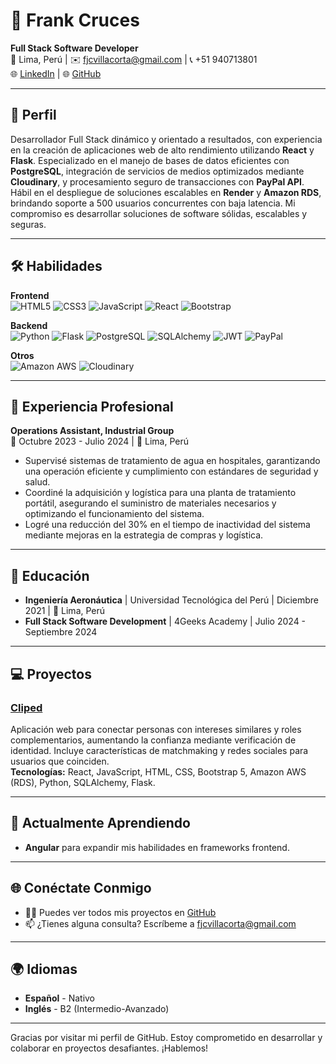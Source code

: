 # 🌟 Frank Cruces

**Full Stack Software Developer**  
📍 Lima, Perú | ✉️ fjcvillacorta@gmail.com | 📞 +51 940713801  
🌐 [LinkedIn](https://linkedin.com/in/frank-crucesv) | 🌐 [GitHub](https://github.com/Frcru)

---

## 📌 Perfil
Desarrollador Full Stack dinámico y orientado a resultados, con experiencia en la creación de aplicaciones web de alto rendimiento utilizando **React** y **Flask**. Especializado en el manejo de bases de datos eficientes con **PostgreSQL**, integración de servicios de medios optimizados mediante **Cloudinary**, y procesamiento seguro de transacciones con **PayPal API**. Hábil en el despliegue de soluciones escalables en **Render** y **Amazon RDS**, brindando soporte a 500 usuarios concurrentes con baja latencia. Mi compromiso es desarrollar soluciones de software sólidas, escalables y seguras.

---

## 🛠️ Habilidades

**Frontend**  
![HTML5](https://img.shields.io/badge/-HTML5-E34F26?style=flat-square&logo=html5&logoColor=white)
![CSS3](https://img.shields.io/badge/-CSS3-1572B6?style=flat-square&logo=css3&logoColor=white)
![JavaScript](https://img.shields.io/badge/-JavaScript-F7DF1E?style=flat-square&logo=javascript&logoColor=black)
![React](https://img.shields.io/badge/-React-61DAFB?style=flat-square&logo=react&logoColor=black)
![Bootstrap](https://img.shields.io/badge/-Bootstrap-7952B3?style=flat-square&logo=bootstrap&logoColor=white)

**Backend**  
![Python](https://img.shields.io/badge/-Python-3776AB?style=flat-square&logo=python&logoColor=white)
![Flask](https://img.shields.io/badge/-Flask-000000?style=flat-square&logo=flask&logoColor=white)
![PostgreSQL](https://img.shields.io/badge/-PostgreSQL-4169E1?style=flat-square&logo=postgresql&logoColor=white)
![SQLAlchemy](https://img.shields.io/badge/-SQLAlchemy-BE2C2C?style=flat-square)
![JWT](https://img.shields.io/badge/-JWT-000000?style=flat-square&logo=jsonwebtokens&logoColor=white)
![PayPal](https://img.shields.io/badge/-PayPal-003087?style=flat-square&logo=paypal&logoColor=white)

**Otros**  
![Amazon AWS](https://img.shields.io/badge/-Amazon%20AWS-232F3E?style=flat-square&logo=amazon-aws&logoColor=white)
![Cloudinary](https://img.shields.io/badge/-Cloudinary-008CC9?style=flat-square&logo=cloudinary&logoColor=white)

---

## 💼 Experiencia Profesional

**Operations Assistant, Industrial Group**  
📅 Octubre 2023 - Julio 2024 | 📍 Lima, Perú  
- Supervisé sistemas de tratamiento de agua en hospitales, garantizando una operación eficiente y cumplimiento con estándares de seguridad y salud.
- Coordiné la adquisición y logística para una planta de tratamiento portátil, asegurando el suministro de materiales necesarios y optimizando el funcionamiento del sistema.
- Logré una reducción del 30% en el tiempo de inactividad del sistema mediante mejoras en la estrategia de compras y logística.

---

## 📘 Educación

- **Ingeniería Aeronáutica** | Universidad Tecnológica del Perú | Diciembre 2021 | 📍 Lima, Perú
- **Full Stack Software Development** | 4Geeks Academy | Julio 2024 - Septiembre 2024

---

## 💻 Proyectos

### [Cliped](https://github.com/Frcru/cliped)
Aplicación web para conectar personas con intereses similares y roles complementarios, aumentando la confianza mediante verificación de identidad. Incluye características de matchmaking y redes sociales para usuarios que coinciden.  
**Tecnologías:** React, JavaScript, HTML, CSS, Bootstrap 5, Amazon AWS (RDS), Python, SQLAlchemy, Flask.

---

## 🌱 Actualmente Aprendiendo
- **Angular** para expandir mis habilidades en frameworks frontend.

---

## 🌐 Conéctate Conmigo
- 👨‍💻 Puedes ver todos mis proyectos en [GitHub](https://github.com/Frcru)
- 📫 ¿Tienes alguna consulta? Escríbeme a [fjcvillacorta@gmail.com](mailto:fjcvillacorta@gmail.com)

---

## 🌍 Idiomas
- **Español** - Nativo  
- **Inglés** - B2 (Intermedio-Avanzado)

---

Gracias por visitar mi perfil de GitHub. Estoy comprometido en desarrollar y colaborar en proyectos desafiantes. ¡Hablemos!
